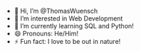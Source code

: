 - 👋 Hi, I’m @ThomasWuensch
- 👀 I’m interested in Web Development
- 🌱 I’m currently learning SQL and Python!
- 😄 Pronouns: He/Him!
- ⚡ Fun fact: I love to be out in nature!

<!---
ThomasWuensch/ThomasWuensch is a ✨ special ✨ repository because its `README.md` (this file) appears on your GitHub profile.
You can click the Preview link to take a look at your changes.
--->
